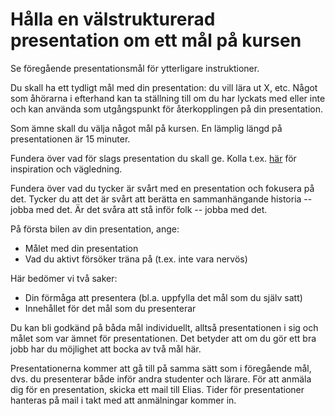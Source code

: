 # Hålla en välstrukturerad presentation om ett mål på kursen

Se föregående presentationsmål för ytterligare instruktioner.

Du skall ha ett tydligt mål med din presentation: du vill lära ut
X, etc. Något som åhörarna i efterhand kan ta ställning till om du
har lyckats med eller inte och kan använda som utgångspunkt för
återkopplingen på din presentation. 

Som ämne skall du välja något mål på kursen. En lämplig längd på
presentationen är 15 minuter.

Fundera över vad för slags presentation du skall ge. Kolla t.ex.
[här](http://www.skillsyouneed.com/presentation-skills.html) för
inspiration och vägledning.

Fundera över vad du tycker är svårt med en presentation och
fokusera på det. Tycker du att det är svårt att berätta en
sammanhängande historia -- jobba med det. Är det svåra att stå
inför folk -- jobba med det. 

På första bilen av din presentation, ange:

* Målet med din presentation
* Vad du aktivt försöker träna på (t.ex. inte vara nervös)


Här bedömer vi två saker: 

* Din förmåga att presentera (bl.a. uppfylla det mål som du själv
  satt)
* Innehållet för det mål som du presenterar 

Du kan bli godkänd på båda mål individuellt, alltså presentationen
i sig och målet som var ämnet för presentationen. Det betyder att
om du gör ett bra jobb har du möjlighet att bocka av två mål här. 

Presentationerna kommer att gå till på samma sätt som i föregående
mål, dvs. du presenterar både inför andra studenter och lärare.
För att anmäla dig för en presentation, skicka ett mail till
Elias. Tider för presentationer hanteras på mail i takt med att
anmälningar kommer in. 
